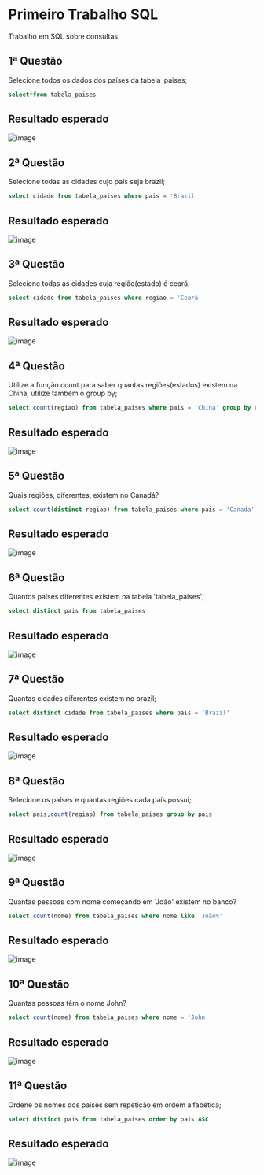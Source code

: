 # Primeiro Trabalho SQL

Trabalho em SQL sobre consultas


## 1ª Questão
Selecione todos os dados dos países da tabela_paises;

```sql
select*from tabela_paises
```
## Resultado esperado

![image](https://github.com/gabrielveraspinto/Atividade_01_SQL/assets/111620826/9fc31c6a-0553-4ca9-ac7e-243d27093e5e)



## 2ª Questão
Selecione todas as cidades cujo país seja brazil;

```sql
select cidade from tabela_paises where pais = 'Brazil
```
## Resultado esperado

![image](https://github.com/gabrielveraspinto/Atividade_01_SQL/assets/111620826/f80e9f34-5139-4109-a10f-b01b24ae352e)



## 3ª Questão
Selecione todas as cidades cuja região(estado) é ceará;
```sql
select cidade from tabela_paises where regiao = 'Ceará'
```
## Resultado esperado

![image](https://github.com/gabrielveraspinto/Atividade_01_SQL/assets/111620826/52a96c28-37ab-4a3e-8c92-bdf290cc5b7e)


## 4ª Questão
Utilize a função count para saber quantas regiões(estados) existem na China,
utilize também o group by;

```sql
select count(regiao) from tabela_paises where pais = 'China' group by regiao
```
## Resultado esperado

![image](https://github.com/gabrielveraspinto/Atividade_01_SQL/assets/111620826/e8d1d212-bb9c-4e73-abe2-06565eac0f26)



## 5ª Questão
Quais regiões, diferentes, existem no Canadá?

```sql
select count(distinct regiao) from tabela_paises where pais = 'Canada'
```
## Resultado esperado

![image](https://github.com/gabrielveraspinto/Atividade_01_SQL/assets/111620826/f1496114-b7f2-4d96-99db-b54506b1f618)



## 6ª Questão
Quantos países diferentes existem na tabela 'tabela_paises';

```sql
select distinct pais from tabela_paises
```
## Resultado esperado

![image](https://github.com/gabrielveraspinto/Atividade_01_SQL/assets/111620826/00b4f95d-f70d-4a58-a241-d8bb3133ed0c)



## 7ª Questão
Quantas cidades diferentes existem no brazil;

```sql
select distinct cidade from tabela_paises where pais = 'Brazil'
```
## Resultado esperado

![image](https://github.com/gabrielveraspinto/Atividade_01_SQL/assets/111620826/78cdb4c5-5172-4141-83e3-7b5eecc61b80)



## 8ª Questão
Selecione os países e quantas regiões cada país possui;

```sql
select pais,count(regiao) from tabela_paises group by pais
```
## Resultado esperado

![image](https://github.com/gabrielveraspinto/Atividade_01_SQL/assets/111620826/cc1b4f2a-9581-4b66-8813-47eed5c6e59f)




## 9ª Questão
Quantas pessoas com nome começando em 'João' existem no banco?

```sql
select count(nome) from tabela_paises where nome like 'João%'
```
## Resultado esperado

![image](https://github.com/gabrielveraspinto/Atividade_01_SQL/assets/111620826/0398feee-f5c0-4e02-a3b9-bd5dacd128f5)



## 10ª Questão
Quantas pessoas têm o nome John?

```sql
select count(nome) from tabela_paises where nome = 'John'
```
## Resultado esperado

![image](https://github.com/gabrielveraspinto/Atividade_01_SQL/assets/111620826/176f0307-ad5d-463c-a883-55c1060cf3a9)



## 11ª Questão
Ordene os nomes dos países sem repetição em ordem alfabética;

```sql
select distinct pais from tabela_paises order by pais ASC
```
## Resultado esperado

![image](https://github.com/gabrielveraspinto/Atividade_01_SQL/assets/111620826/48aceab6-00ff-436d-ba2b-b1ebecd88436)
